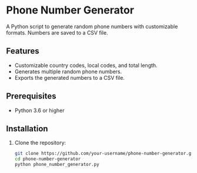 # Phone Number Generator

A Python script to generate random phone numbers with customizable formats. Numbers are saved to a CSV file.

## Features
- Customizable country codes, local codes, and total length.
- Generates multiple random phone numbers.
- Exports the generated numbers to a CSV file.

## Prerequisites
- Python 3.6 or higher

## Installation
1. Clone the repository:
   ```bash
   git clone https://github.com/your-username/phone-number-generator.git
   cd phone-number-generator
   python phone_number_generator.py
